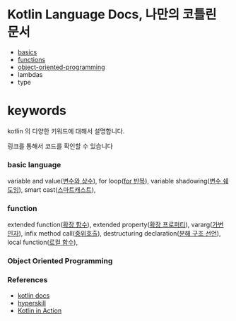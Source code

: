# Kotlin Language Docs, 나만의 코틀린 문서

- [basics](https://github.com/my-research/kotlin-lang/tree/master/basic)
- [functions](https://github.com/my-research/kotlin-lang/tree/master/functions)
- [object-oriented-programming](https://github.com/my-research/kotlin-lang/tree/master/object-oriented-programming)
- lambdas
- type

# keywords

kotlin 의 다양한 키워드에 대해서 설명합니다.

링크를 통해서 코드를 확인할 수 있습니다

### basic language

variable and value([변수와 상수](#)),
for loop([for 반복](#)),
variable shadowing([변수 쉐도잉](#)),
smart cast([스마트캐스트](#)),

### function

extended function([확장 함수](#)),
extended property([확장 프로퍼티](#)),
vararg([가변 인자](#)),
infix method call([중위호출](#)),
destructuring declaration([분해 구조 선언](#)),
local function([로컬 함수](#)),

### Object Oriented Programming

### References

- [kotlin docs](https://kotlinlang.org/docs/basic-syntax.html)
- [hyperskill](https://hyperskill.org/tracks/18)
- [Kotlin in Action](http://www.yes24.com/Product/Goods/55148593)